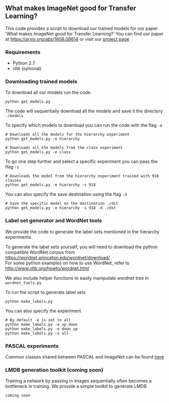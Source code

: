 ## What makes ImageNet good for Transfer Learning?
This code provides a script to download our trained models for our paper 'What makes ImageNet good for Transfer Learning?'
You can find our paper at https://arxiv.org/abs/1608.08614 or visit our [project page](http://www.minyounghuh.com/papers/analysis/)

### Requirements
+ Python 2.7
+ nltk (optional)

### Downloading trained models
To download all our models run the code. 
```
python get_models.py
```
The code will sequentially download all the models and save it the directory ```./models```

To specify which models to download you can run the code with the flag ```-e```

```
# Downloads all the models for the hierarchy experiment
python get_models.py -e hierarchy

# Downloads all the models from the class experiment
python get_models.py -e class
```

To go one step further and select a specific experiment you can pass the flag ```-s```

```
# Downloads the model from the hierarchy experiment trained with 918 classes
python get_models.py -e hierarchy -s 918
```

You can also specify the save destination using the flag ```-d```
```
# Save the specific model on the destination ./dst
python get_models.py -e hierarchy -s 918 -d ./dst
```

### Label set generator and WordNet tools
We provide the code to generate the label sets mentioned in the hierarchy experiments.  

To generate the label sets yourself, you will need to download the python compatible WordNet corpus from https://wordnet.princeton.edu/wordnet/download/  
For some python examples on how to use WordNet, refer to http://www.nltk.org/howto/wordnet.html

We also include helper functions to easily manipulate wordnet tree in ```wordnet_tools.py```

To run the script to generate label sets
```
python make_labels.py
```

You can also specify the experiment
``` 
# By default -e is set to all
python make_labels.py -e up_down
python make_labels.py -e down_up
python make_labels.py -e all 
```

### PASCAL experiments
Common classes shared between PASCAL and ImageNet can be found [here](./label_sets/pascal)

### LMDB generation toolkit (coming soon)
Training a network by passing in images sequentially often becomes a bottleneck in training.
We provide a simple toolkit to generate LMDB
```
coming soon
```
